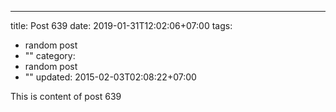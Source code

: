 ---
title: Post 639
date: 2019-01-31T12:02:06+07:00
tags:
  - random post
  - ""
category:
  - random post
  - ""
updated: 2015-02-03T02:08:22+07:00

This is content of post 639